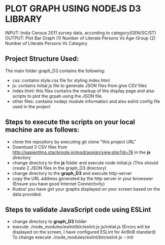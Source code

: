 # PLOT GRAPH USING NODEJS D3 LIBRARY
INPUT: India Census 2011 survey data, according to category(GEN/SC/ST) 
OUTPUT: Plot Bar Graph (1) Number of Literate Persons Vs Age-Group (2) Number of Literate Persons Vs Category

## Project Structure Used:
The main folder graph_D3 contains the following:
* css: contains style.css file for styling index.html
* js: contains initial.js file to generate JSON files from give CSV files
* index.html: this files contains the markup of the display page and also scripts to plot the grpah using the JSON file.
* other files: contains nodejs module information and also eslint config file used in the project

## Steps to execute the scripts on your local machine are as follows:
* clone the repository by executing git clone "this project URL"
* Download 3 CSV files from http://sapientlms.stackroute.in/mod/assign/view.php?id=76 in the **js** directory 
* change directory to the **js** folder and execute node initial.js (This should create 2 JSON files in the graph_D3 directory)
* change directory to the **graph_D3** and execute http-server
* copy the URL address generated by the http server in your browswer  (Ensure you have good Internet Connectivity)
* Kudos! you have got your graphs displayed on your screen based on the data provided.

## Steps to validate JavaScript code using ESLint
* change directory to **graph_D3** folder
* execute ./node_modules/eslint/bin/eslint.js js/initial.js
(Errors will be displayed on the screen, I have configured ESLint for AirBnB standard)
To change execute ./node_modules/eslint/bin/eslint.js --init


